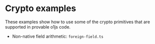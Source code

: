 # Crypto examples

These examples show how to use some of the crypto primitives that are supported in provable o1js code.

- Non-native field arithmetic: `foreign-field.ts`
